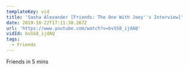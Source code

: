 ```yaml
---
templateKey: vid
title: 'Sasha Alexander [Friends: The One With Joey''s Interview]'
date: 2019-10-22T17:11:38.267Z
url: 'https://www.youtube.com/watch?v=bvSS8_ijdAQ'
vidId: bvSS8_ijdAQ
tags:
  - Friends
---
```

Friends in 5 mins
